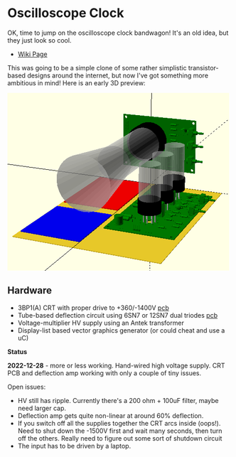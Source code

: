 # Oscilloscope Clock

OK, time to jump on the oscilloscope clock bandwagon!
It's an old idea, but they just look so cool.

* [Wiki Page](http://hertz.bu.edu/~hazen/wiki/en/#!mdwiki/ScopeClock.md)

This was going to be a simple clone of some rather simplistic
transistor-based designs around the internet, but now I've got
something more ambitious in mind!  Here is an early 3D preview:

![3D Preview](pix/3d_pre.jpg)

## Hardware

* 3BP1(A) CRT with proper drive to +360/-1400V [pcb](https://github.com/eshazen/scope-clock/tree/main/hardware/anderson_crt)
* Tube-based deflection circuit using 6SN7 or 12SN7 dual triodes [pcb](https://github.com/eshazen/scope-clock/tree/main/hardware/deflection_amp)
* Voltage-multiplier HV supply using an Antek transformer
* Display-list based vector graphics generator (or could cheat and use a uC)

**Status**

**2022-12-28** - more or less working.  Hand-wired high voltage
supply.  CRT PCB and deflection amp working with only a couple of tiny
issues.

Open issues:

* HV still has ripple.  Currently there's a 200 ohm + 100uF filter, maybe need larger cap.
* Deflection amp gets quite non-linear at around 60% deflection.
* If you switch off all the supplies together the CRT arcs inside (oops!).  Need to shut down the -1500V first and wait many seconds, then turn off the others.  Really need to figure out some sort of shutdown circuit
* The input has to be driven by a laptop.

